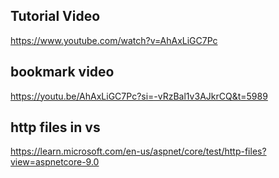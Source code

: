 ## Tutorial Video
https://www.youtube.com/watch?v=AhAxLiGC7Pc

## bookmark video
https://youtu.be/AhAxLiGC7Pc?si=-vRzBal1v3AJkrCQ&t=5989

## http files in vs
https://learn.microsoft.com/en-us/aspnet/core/test/http-files?view=aspnetcore-9.0

